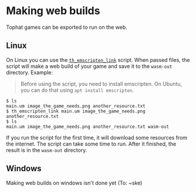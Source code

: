 # Making web builds

Tophat games can be exported to run on the web.

## Linux

On Linux you can use the
[`th_emscripten_link`](https://tophat2d.dev/dl/th_emscripten_link) script.  When
passed files, the script will make a web build of your game and save it to the
`wasm-out` directory.  Example:

> Before using the script, you need to install emscripten. On Ubuntu, you can
> do that using `apt install emscripten`.

```
$ ls
main.um image_the_game_needs.png another_resource.txt
$ th_emscripten_link main.um image_the_game_needs.png another_resource.txt
$ ls
main.um image_the_game_needs.png another_resource.txt wasm-out
```

If you run the script for the first time, it will download some resources from
the internet.  The script can take some time to run.  After it finished, the
result is in the `wasm-out` directory.

## Windows

Making web builds on windows isn't done yet (To: ~ske)
